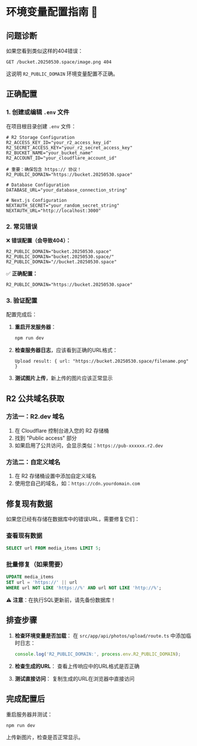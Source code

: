 # 环境变量配置指南 🔧

## 问题诊断

如果您看到类似这样的404错误：
```
GET /bucket.20250530.space/image.png 404
```

这说明 `R2_PUBLIC_DOMAIN` 环境变量配置不正确。

## 正确配置

### 1. 创建或编辑 `.env` 文件

在项目根目录创建 `.env` 文件：

```env
# R2 Storage Configuration
R2_ACCESS_KEY_ID="your_r2_access_key_id"
R2_SECRET_ACCESS_KEY="your_r2_secret_access_key"
R2_BUCKET_NAME="your_bucket_name"
R2_ACCOUNT_ID="your_cloudflare_account_id"

# 重要：确保包含 https:// 协议！
R2_PUBLIC_DOMAIN="https://bucket.20250530.space"

# Database Configuration
DATABASE_URL="your_database_connection_string"

# Next.js Configuration
NEXTAUTH_SECRET="your_random_secret_string"
NEXTAUTH_URL="http://localhost:3000"
```

### 2. 常见错误

❌ **错误配置（会导致404）：**
```env
R2_PUBLIC_DOMAIN="bucket.20250530.space"
R2_PUBLIC_DOMAIN="bucket.20250530.space/"
R2_PUBLIC_DOMAIN="//bucket.20250530.space"
```

✅ **正确配置：**
```env
R2_PUBLIC_DOMAIN="https://bucket.20250530.space"
```

### 3. 验证配置

配置完成后：

1. **重启开发服务器**：
   ```bash
   npm run dev
   ```

2. **检查服务器日志**，应该看到正确的URL格式：
   ```
   Upload result: { url: "https://bucket.20250530.space/filename.png" }
   ```

3. **测试图片上传**，新上传的图片应该正常显示

## R2 公共域名获取

### 方法一：R2.dev 域名
1. 在 Cloudflare 控制台进入您的 R2 存储桶
2. 找到 "Public access" 部分
3. 如果启用了公共访问，会显示类似：`https://pub-xxxxxx.r2.dev`

### 方法二：自定义域名
1. 在 R2 存储桶设置中添加自定义域名
2. 使用您自己的域名，如：`https://cdn.yourdomain.com`

## 修复现有数据

如果您已经有存储在数据库中的错误URL，需要修复它们：

### 查看现有数据
```sql
SELECT url FROM media_items LIMIT 5;
```

### 批量修复（如果需要）
```sql
UPDATE media_items 
SET url = 'https://' || url 
WHERE url NOT LIKE 'https://%' AND url NOT LIKE 'http://%';
```

⚠️ **注意**：在执行SQL更新前，请先备份数据库！

## 排查步骤

1. **检查环境变量是否加载**：
   在 `src/app/api/photos/upload/route.ts` 中添加临时日志：
   ```javascript
   console.log('R2_PUBLIC_DOMAIN:', process.env.R2_PUBLIC_DOMAIN);
   ```

2. **检查生成的URL**：
   查看上传响应中的URL格式是否正确

3. **测试直接访问**：
   复制生成的URL在浏览器中直接访问

## 完成配置后

重启服务器并测试：
```bash
npm run dev
```

上传新图片，检查是否正常显示。 